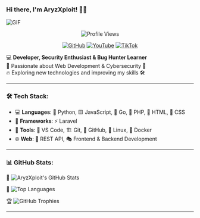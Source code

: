 ### Hi there, I'm AryzXploit! 👋🚀

![GIF](https://media1.tenor.com/m/Dq7Tg9ic_IkAAAAd/bokuyaba-boku-no-kokoro-no-yabai-yatsu.gif)

<p align="center">
  <img src="https://komarev.com/ghpvc/?username=AryzXploit&label=Profile%20Views&color=blue&style=flat" alt="Profile Views" />
</p>

<p align="center">
  <a href="https://github.com/AryzXploit"><img src="https://komarev.com/ghpvc/?username=AryzXploit&label=GitHub&color=blue&style=flat" alt="GitHub" /></a>
  <a href="https://www.youtube.com/@XDevTools"><img src="https://komarev.com/ghpvc/?username=XDevTools&label=YouTube&color=blue&style=flat" alt="YouTube" /></a>
  <a href="https://www.tiktok.com/@jaxthewhitehat"><img src="https://komarev.com/ghpvc/?username=JaxTheWhiteHat&label=TikTok&color=blue&style=flat" alt="TikTok" /></a>
</p>

💻 **Developer, Security Enthusiast & Bug Hunter Learner**  
🚀 Passionate about Web Development & Cybersecurity 🔐  
🔥 Exploring new technologies and improving my skills 🛠️


--- 

### 🛠 Tech Stack:
- 💻 **Languages**: 🐍 Python, 🟨 JavaScript, 🦫 Go, 🐘 PHP, 🎨 HTML, 🎨 CSS
- 🎨 **Frameworks**: ⚡ Laravel
- 🔧 **Tools**: 📝 VS Code, 🏗️ Git, 🐙 GitHub, 🐧 Linux, 🐳 Docker
- 🌐 **Web**: 🔗 REST API, 🎭 Frontend & Backend Development

---

### 📊 GitHub Stats:
📌 ![AryzXploit's GitHub Stats](https://github-readme-stats.vercel.app/api?username=AryzXploit&show_icons=true&theme=tokyonight)

📌 ![Top Languages](https://github-readme-stats.vercel.app/api/top-langs/?username=AryzXploit&layout=compact&theme=radical)

🏆 ![GitHub Trophies](https://github-profile-trophy.vercel.app/?username=AryzXploit&theme=dracula)

---


